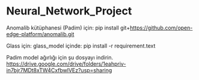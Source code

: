 # Neural_Network_Project

Anomalib kütüphanesi (Padim) için: pip install git+https://github.com/open-edge-platform/anomalib.git

Glass için: glass_model içinde: pip install -r requirement.text

Padim model ağırlığı için şu dosyayı indirin. https://drive.google.com/drive/folders/1eahpriv-in7bjr7MDt8xTW4CxfbwlVEz?usp=sharing
